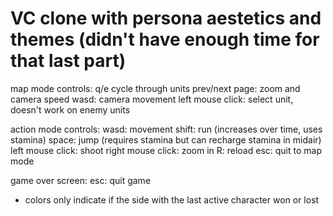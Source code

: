 # VC clone with persona aestetics and themes (didn't have enough time for that last part)

map mode controls:
q/e cycle through units
prev/next page: zoom and camera speed
wasd: camera movement
left mouse click: select unit, doesn't work on enemy units

action mode controls:
wasd: movement
shift: run (increases over time, uses stamina)
space: jump (requires stamina but can recharge stamina in midair)
left mouse click: shoot
right mouse click: zoom in
R: reload
esc: quit to map mode

game over screen:
esc: quit game
* colors only indicate if the side with the last active character won or lost


